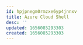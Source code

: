```yaml
---
id: hpjpnegm0rmzxe6yp4jnnxv
title: Azure Cloud Shell
desc: ''
updated: 1656085293303
created: 1656085293303
---
```


